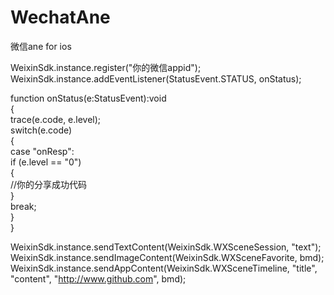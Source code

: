 WechatAne
=========

微信ane for ios

WeixinSdk.instance.register("你的微信appid");  
WeixinSdk.instance.addEventListener(StatusEvent.STATUS, onStatus);  

function onStatus(e:StatusEvent):void  
{   
    trace(e.code, e.level);  
    switch(e.code)  
	{  
		case "onResp":  
			if (e.level == "0")  
			{  
                //你的分享成功代码    
			}  
			break;  
	}  
}  
  
WeixinSdk.instance.sendTextContent(WeixinSdk.WXSceneSession, "text");  
WeixinSdk.instance.sendImageContent(WeixinSdk.WXSceneFavorite, bmd);  
WeixinSdk.instance.sendAppContent(WeixinSdk.WXSceneTimeline, "title", "content", "http://www.github.com", bmd);  
